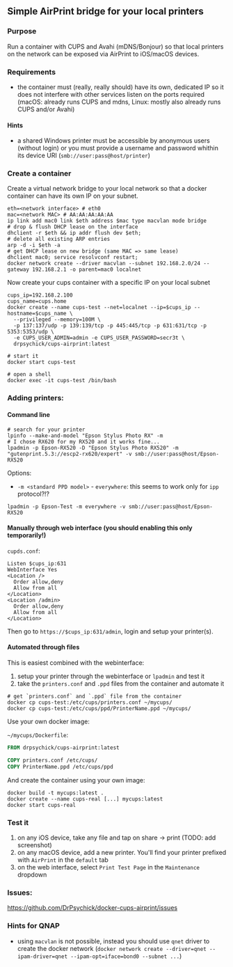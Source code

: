 ## Simple AirPrint bridge for your local printers
### Purpose
Run a container with CUPS and Avahi (mDNS/Bonjour) so that local printers
on the network can be exposed via AirPrint to iOS/macOS devices.

### Requirements
* the container must (really, really should) have its own, dedicated IP so it does not interfere
with other services listen on the ports required
(macOS: already runs CUPS and mdns, Linux: mostly also already runs CUPS and/or Avahi)

#### Hints
* a shared Windows printer must be accessible by anonymous users (without login)
or you must provide a username and password whithin its device URI (`smb://user:pass@host/printer`)

### Create a container
Create a virtual network bridge to your local network so that a
docker container can have its own IP on your subnet.
```shell script
eth=<network interface> # eth0
mac=<network MAC> # AA:AA:AA:AA:AA
ip link add mac0 link $eth address $mac type macvlan mode bridge
# drop & flush DHCP lease on the interface
dhclient -r $eth && ip addr flush dev $eth;
# delete all existing ARP entries
arp -d -i $eth -a
# get DHCP lease on new bridge (same MAC => same lease)
dhclient mac0; service resolvconf restart;
docker network create --driver macvlan --subnet 192.168.2.0/24 --gateway 192.168.2.1 -o parent=mac0 localnet
```

Now create your cups container with a specific IP on your local subnet
```shell script
cups_ip=192.168.2.100
cups_name=cups.home
docker create --name cups-test --net=localnet --ip=$cups_ip --hostname=$cups_name \
  --privileged --memory=100M \
  -p 137:137/udp -p 139:139/tcp -p 445:445/tcp -p 631:631/tcp -p 5353:5353/udp \
  -e CUPS_USER_ADMIN=admin -e CUPS_USER_PASSWORD=secr3t \
  drpsychick/cups-airprint:latest

# start it
docker start cups-test

# open a shell
docker exec -it cups-test /bin/bash
```

### Adding printers:
#### Command line
```shell script
# search for your printer
lpinfo --make-and-model "Epson Stylus Photo RX" -m
# I chose RX620 for my RX520 and it works fine...
lpadmin -p Epson-RX520 -D "Epson Stylus Photo RX520" -m "gutenprint.5.3://escp2-rx620/expert" -v smb://user:pass@host/Epson-RX520
```
Options:
* `-m <standard PPD model>` - `everywhere`: this seems to work only for `ipp` protocol?!?
```shell script
lpadmin -p Epson-Test -m everywhere -v smb://user:pass@host/Epson-RX520
```

#### Manually through web interface (**you should enabling this only temporarily!**)
`cupds.conf`:
```shell script
Listen $cups_ip:631
WebInterface Yes
<Location />
  Order allow,deny
  Allow from all
</Location>
<Location /admin>
  Order allow,deny
  Allow from all
</Location>
```
Then go to `https://$cups_ip:631/admin`, login and setup your printer(s).

#### Automated through files
This is easiest combined with the webinterface:
1. setup your printer through the webinterface or `lpadmin` and test it
2. take the `printers.conf` and `.ppd` files from the container and automate it
 
 ```shell script
# get `printers.conf` and `.ppd` file from the container
docker cp cups-test:/etc/cups/printers.conf ~/mycups/
docker cp cups-test:/etc/cups/ppd/PrinterName.ppd ~/mycups/
```

Use your own docker image:

`~/mycups/Dockerfile`:
```Dockerfile
FROM drpsychick/cups-airprint:latest

COPY printers.conf /etc/cups/
COPY PrinterName.ppd /etc/cups/ppd
```

And create the container using your own image:
```shell script
docker build -t mycups:latest .
docker create --name cups-real [...] mycups:latest
docker start cups-real
```

### Test it
1. on any iOS device, take any file and tap on share -> print (TODO: add screenshot)
2. on any macOS device, add a new printer. You'll find your printer prefixed with `AirPrint` in the `default` tab
3. on the web interface, select `Print Test Page` in the `Maintenance` dropdown

### Issues:
https://github.com/DrPsychick/docker-cups-airprint/issues

### Hints for QNAP
* using `macvlan` is not possible, instead you should use `qnet` driver to create the docker network
(`docker network create --driver=qnet --ipam-driver=qnet --ipam-opt=iface=bond0 --subnet ...`)
